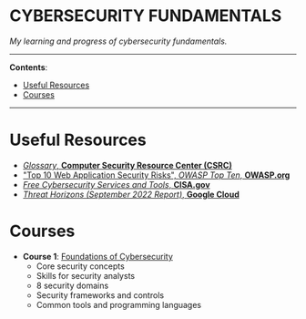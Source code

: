 <h1>CYBERSECURITY FUNDAMENTALS</h1>

_My learning and progress of cybersecurity fundamentals._

---

**Contents**:

- [Useful Resources](#useful-resources)
- [Courses](#courses)

---

# Useful Resources
- [_Glossary_, **Computer Security Resource Center (CSRC)**](https://csrc.nist.gov/glossary)
- ["Top 10 Web Application Security Risks", _OWASP Top Ten_, **OWASP.org**](https://owasp.org/www-project-top-ten/)
- [_Free Cybersecurity Services and Tools_, **CISA.gov**](https://www.cisa.gov/resources-tools/resources/free-cybersecurity-services-and-tools)
- [_Threat Horizons (September 2022 Report)_, **Google Cloud**](./threat-horizons-september-2022-report.pdf)

# Courses
- **Course 1**: [Foundations of Cybersecurity](./foundations-of-cybersecurity)
    - Core security concepts
    - Skills for security analysts
    - 8 security domains
    - Security frameworks and controls
    - Common tools and programming languages